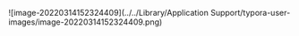 ![image-20220314152324409](../../Library/Application Support/typora-user-images/image-20220314152324409.png)
